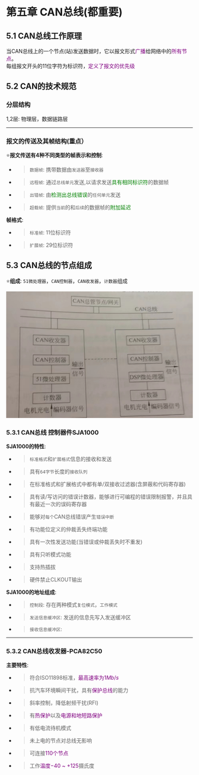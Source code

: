 # 第五章 CAN总线(都重要)
## 5.1 CAN总线工作原理
当CAN总线上的一个节点(站)发送数据时，它以报文形式<font color=purple>广播</font>给网络中的<font color=purple>所有节点</font>。  
每组报文开头的11位字符为标识符，<font color=purple>定义了报文的优先级</font>  


## 5.2 CAN的技术规范
### 分层结构
1,2层: 物理层，数据链路层  

---

### 报文的传送及其帧结构(重点）
:star:**报文传送有4种不同类型的帧表示和控制**:  
- >`数据帧`: 携带数据由`发送器`至`接收器`  
- >`远程帧`: 通过`总线单元`发送,以请求发送<font color=green>具有相同标识符</font>的数据帧  
- >`出错帧`: 由<font color=green>检测出总线错误</font>的`任何单元`发送  
- >`超载帧`: 提供`当前`的和`后续`的数据帧的<font color=green>附加延迟</font>  

**帧格式**:  
- >`标准帧`: 11位标识符  
- >`扩展帧`: 29位标识符  

## 5.3 CAN总线的节点组成
:star:**组成**: `51微处理器`，`CAN控制器`，`CAN收发器`，`计数器`组成  

![img](img/CAN总线的节点模块装置.png '图1 CAN总线的节点模块装置 :size=60%')  


### 5.3.1 CAN总线 控制器件SJA1000
**SJA1000的特性**:  
- > `标准格式`和`扩展格式`信息的接收和发送  
- > 具有`64字节`长度的`接收队列`  
- > 在标准格式和扩展格式中都有单/双接收过滤器(含屏蔽和代码寄存器)  
- > 具有读/写访问的错误计数器，能够进行可编程的错误限制报警，并且具有最近一次的误码寄存器  
- > 能够对`每个`CAN总线错误产生`错误中断`  
- > 有功能位定义的仲裁丢失终端功能  
- > 具有一次性发送功能(当错误或仲裁丢失时不重发)  
- > 具有只听模式功能  
- > 支持热插拔  
- > 硬件禁止CLKOUT输出  

**SJA1000的地址组成**:  
- >`控制段`: 存在两种模式`复位模式`，`工作模式`  
- >`发送信息缓冲区`: 发送的信息先写入发送缓冲区  
- >`接收信息缓冲区`:   

---
### 5.3.2 CAN总线收发器-PCA82C50
**主要特性**:  
- > 符合ISO11898标准，<font color=purple>最高速率为$1Mb/s$</font>  
- > 抗汽车环境瞬间干扰，具有<font color=purple>保护总线</font>的能力  
- > 斜率控制，降低射频干扰(RFI)  
- > 有<font color=purple>热保护</font>以及<font color=purple>电源和地短路保护</font>  
- > 有低电流待机模式  
- > 未上电的节点对总线无影响  
- > 可连接<font color=purple>110个节点</font>  
- > 工作<font color=purple>温度$-40$ ~ $+125$</font>摄氏度  


